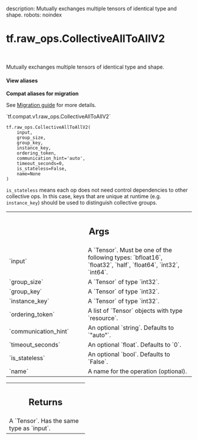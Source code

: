 description: Mutually exchanges multiple tensors of identical type and shape.
robots: noindex

# tf.raw_ops.CollectiveAllToAllV2

<!-- Insert buttons and diff -->

<table class="tfo-notebook-buttons tfo-api nocontent" align="left">

</table>



Mutually exchanges multiple tensors of identical type and shape.


<section class="expandable">
  <h4 class="showalways">View aliases</h4>
  <p>
<b>Compat aliases for migration</b>
<p>See
<a href="https://www.tensorflow.org/guide/migrate">Migration guide</a> for
more details.</p>
<p>`tf.compat.v1.raw_ops.CollectiveAllToAllV2`</p>
</p>
</section>

<pre class="devsite-click-to-copy prettyprint lang-py tfo-signature-link">
<code>tf.raw_ops.CollectiveAllToAllV2(
    input,
    group_size,
    group_key,
    instance_key,
    ordering_token,
    communication_hint=&#x27;auto&#x27;,
    timeout_seconds=0,
    is_stateless=False,
    name=None
)
</code></pre>



<!-- Placeholder for "Used in" -->

`is_stateless` means each op does not need control dependencies to other
collective ops. In this case, keys that are unique at runtime
(e.g. `instance_key`) should be used to distinguish collective groups.

<!-- Tabular view -->
 <table class="responsive fixed orange">
<colgroup><col width="214px"><col></colgroup>
<tr><th colspan="2"><h2 class="add-link">Args</h2></th></tr>

<tr>
<td>
`input`<a id="input"></a>
</td>
<td>
A `Tensor`. Must be one of the following types: `bfloat16`, `float32`, `half`, `float64`, `int32`, `int64`.
</td>
</tr><tr>
<td>
`group_size`<a id="group_size"></a>
</td>
<td>
A `Tensor` of type `int32`.
</td>
</tr><tr>
<td>
`group_key`<a id="group_key"></a>
</td>
<td>
A `Tensor` of type `int32`.
</td>
</tr><tr>
<td>
`instance_key`<a id="instance_key"></a>
</td>
<td>
A `Tensor` of type `int32`.
</td>
</tr><tr>
<td>
`ordering_token`<a id="ordering_token"></a>
</td>
<td>
A list of `Tensor` objects with type `resource`.
</td>
</tr><tr>
<td>
`communication_hint`<a id="communication_hint"></a>
</td>
<td>
An optional `string`. Defaults to `"auto"`.
</td>
</tr><tr>
<td>
`timeout_seconds`<a id="timeout_seconds"></a>
</td>
<td>
An optional `float`. Defaults to `0`.
</td>
</tr><tr>
<td>
`is_stateless`<a id="is_stateless"></a>
</td>
<td>
An optional `bool`. Defaults to `False`.
</td>
</tr><tr>
<td>
`name`<a id="name"></a>
</td>
<td>
A name for the operation (optional).
</td>
</tr>
</table>



<!-- Tabular view -->
 <table class="responsive fixed orange">
<colgroup><col width="214px"><col></colgroup>
<tr><th colspan="2"><h2 class="add-link">Returns</h2></th></tr>
<tr class="alt">
<td colspan="2">
A `Tensor`. Has the same type as `input`.
</td>
</tr>

</table>

